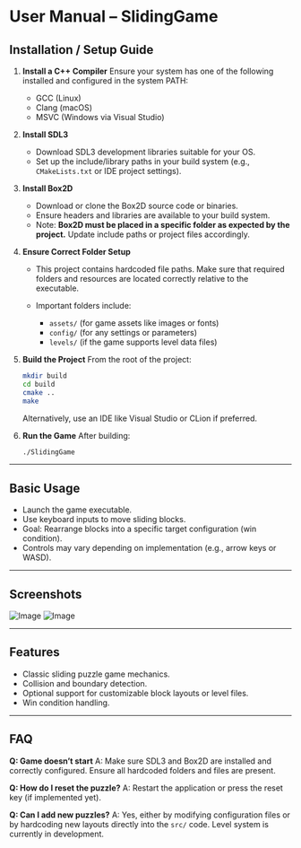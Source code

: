 # User Manual – SlidingGame

## Installation / Setup Guide

1. **Install a C++ Compiler**
   Ensure your system has one of the following installed and configured in the system PATH:

   * GCC (Linux)
   * Clang (macOS)
   * MSVC (Windows via Visual Studio)

2. **Install SDL3**

   * Download SDL3 development libraries suitable for your OS.
   * Set up the include/library paths in your build system (e.g., `CMakeLists.txt` or IDE project settings).

3. **Install Box2D**

   * Download or clone the Box2D source code or binaries.
   * Ensure headers and libraries are available to your build system.
   * Note: **Box2D must be placed in a specific folder as expected by the project.** Update include paths or project files accordingly.

4. **Ensure Correct Folder Setup**

   * This project contains hardcoded file paths. Make sure that required folders and resources are located correctly relative to the executable.
   * Important folders include:

     * `assets/` (for game assets like images or fonts)
     * `config/` (for any settings or parameters)
     * `levels/` (if the game supports level data files)

5. **Build the Project**
   From the root of the project:

   ```bash
   mkdir build
   cd build
   cmake ..
   make
   ```

   Alternatively, use an IDE like Visual Studio or CLion if preferred.

6. **Run the Game**
   After building:

   ```bash
   ./SlidingGame
   ```

---

## Basic Usage

* Launch the game executable.
* Use keyboard inputs to move sliding blocks.
* Goal: Rearrange blocks into a specific target configuration (win condition).
* Controls may vary depending on implementation (e.g., arrow keys or WASD).

---

## Screenshots

![Image](https://github.com/user-attachments/assets/d0cba9d6-5705-4d6d-b03a-2bfb0d0924e3)
![Image](https://github.com/user-attachments/assets/5851f471-7fb3-4bea-8aa1-80e3ef639035)

---

##  Features

* Classic sliding puzzle game mechanics.
* Collision and boundary detection.
* Optional support for customizable block layouts or level files.
* Win condition handling.

---

##  FAQ

**Q: Game doesn’t start**
A: Make sure SDL3 and Box2D are installed and correctly configured. Ensure all hardcoded folders and files are present.

**Q: How do I reset the puzzle?**
A: Restart the application or press the reset key (if implemented yet).

**Q: Can I add new puzzles?**
A: Yes, either by modifying configuration files or by hardcoding new layouts directly into the `src/` code. Level system is currently in development.

